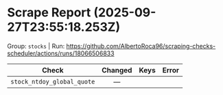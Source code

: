 # Scrape Report (2025-09-27T23:55:18.253Z)

Group: `stocks`  |  Run: https://github.com/AlbertoRoca96/scraping-checks-scheduler/actions/runs/18066506833

| Check | Changed | Keys | Error |
|---|:---:|:--|:--|
| `stock_ntdoy_global_quote` | — |  |  |
